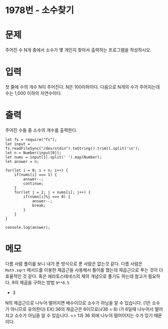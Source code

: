 # 1978번 - 소수찾기

# 문제
주어진 수 N개 중에서 소수가 몇 개인지 찾아서 출력하는 프로그램을 작성하시오.

# 입력
첫 줄에 수의 개수 N이 주어진다. N은 100이하이다. 다음으로 N개의 수가 주어지는데 수는 1,000 이하의 자연수이다.

# 출력
주어진 수들 중 소수의 개수를 출력한다.
```
let fs = require("fs");
let input = fs.readFileSync("/dev/stdin").toString().trim().split('\n');
let n = Number(input[0]);
let nums = input[1].split(' ').map(Number);
let answer = n;

for(let i = 0; i < n; i++) {
    if(nums[i] === 1) {
        answer--;
        continue;
    }
    for(let j = 2; j < nums[i]; j++) {
        if(nums[i]%j === 0) {
            answer--;
            break;
        }
    }
}

console.log(answer);
```

# 메모
다름 사람 풀이를 보니 내가 푼 방식으로 푼 사람은 없는것 같다. 
다름 사람은 `Math.sqrt` 메서드를 이용한 제곱근을 사용해서 풀이를 했는데 제곱근으로 푸는 것이 더 효율적인 것 같다.
혹은 에라토스테네스의 체의 개념으로 풀기도 하는데 참고가 필요하다.
9의 제곱을 구하는 방법 `9**0.5`

- 3


N의 제곱근으로 나누어 떨어지면 배수이므로 소수가 아님을 알 수 있습니다.
(1은 소수가 아니므로 유의한다)
 EX) 36의 제곱근은 6이므로(√36 = 6) i가 6일때 나누어서 떨어지고 소수가 아님을 알 수 있습니다. => 1과 36 외에 나누어 떨어어지는 수가 있기 때문이다.
